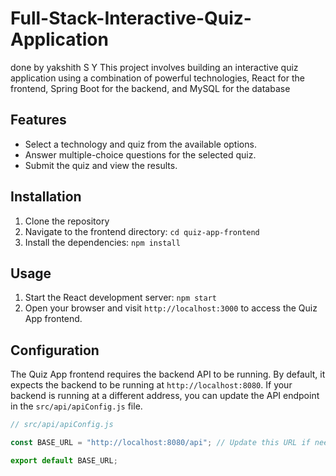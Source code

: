 # Full-Stack-Interactive-Quiz-Application
done by yakshith S Y
This project involves building an interactive quiz application using a combination of powerful technologies, React for the frontend, Spring Boot for the backend, and MySQL for the database
## Features

- Select a technology and quiz from the available options.
- Answer multiple-choice questions for the selected quiz.
- Submit the quiz and view the results.

## Installation

1. Clone the repository
2. Navigate to the frontend directory: `cd quiz-app-frontend`
3. Install the dependencies: `npm install`
  

## Usage

1. Start the React development server: `npm start`
2. Open your browser and visit `http://localhost:3000` to access the Quiz App frontend.

## Configuration

The Quiz App frontend requires the backend API to be running. By default, it expects the backend to be running at `http://localhost:8080`. If your backend is running at a different address, you can update the API endpoint in the `src/api/apiConfig.js` file.

```javascript
// src/api/apiConfig.js

const BASE_URL = "http://localhost:8080/api"; // Update this URL if needed

export default BASE_URL;
```
